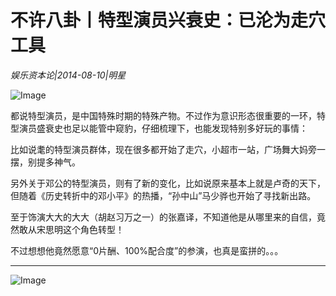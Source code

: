 # 不许八卦丨特型演员兴衰史：已沦为走穴工具

*娱乐资本论|2014-08-10|明星*

![Image](http://p2.pstatp.com/large/6c3b0000a6e6ec586221)

都说特型演员，是中国特殊时期的特殊产物。不过作为意识形态很重要的一环，特型演员盛衰史也足以能管中窥豹，仔细梳理下，也能发现特别多好玩的事情：

比如说耄的特型演员群体，现在很多都开始了走穴，小超市一站，广场舞大妈旁一摆，别提多神气。

另外关于邓公的特型演员，则有了新的变化，比如说原来基本上就是卢奇的天下，但随着《历史转折中的邓小平》的热播，“孙中山”马少骅也开始了寻找新出路。

至于饰演大大的大大（胡赵习万之一）的张嘉译，不知道他是从哪里来的自信，竟然敢从宋思明这个角色转型！

不过想想他竟然愿意“0片酬、100%配合度”的参演，也真是蛮拼的。。。

--------------------------------------------

![Image](http://p2.pstatp.com/large/6c3e0000128b27ea3bbf)

